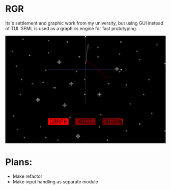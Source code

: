 # RGR

Its's settlement and graphic work from my university, but using GUI instead of TUI. SFML is used as a graphics engine for fast prototyping. 

![picture](rgr/OmGTU/omgtu/images/example.png)

# Plans:
* Make refactor 
* Make input handling as separate module
